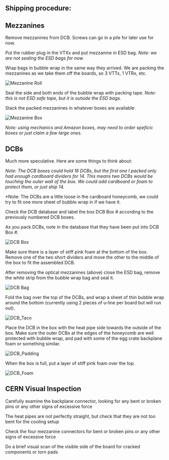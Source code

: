 ## Shipping procedure:

## Mezzanines

Remove mezzanines from DCB.  Screws can go in a pile for later use for now.

Put the rubber plug in the VTXx and put mezzanine in ESD bag.  *Note: we are not sealing the ESD bags for now.*

Wrap bags in bubble wrap in the same way they arrived.  We are packing the mezzanines as we take them off the boards, so 3 VTTx, 1 VTRx, etc.

![Mezzanine Roll](mezzanines_wrap.jpg)

Seal the side and both ends of the bubble wrap with packing tape.  *Note: this is not ESD safe tape, but it is outside the ESD bags.*

Stack the packed mezzanines in whatever boxes are available:

![Mezzanine Box](mezzanines_box.jpg)

*Note: using mechanics and Amazon boxes, may need to order speficic boxes or just claim a few large ones.*

## DCBs 
Much more speculative.  Here are some things to think about:

*Note: The DCB boxes could hold 16 DCBs, but the first one I packed only had enough cardboard dividers for 14.  This means two DCBs would be touching the outer wall of the box.  We could add cardboard or foam to protect them, or just ship 14.*

*Note: The DCBs are a little loose in the cardboard honeycomb, we could try to fit one more sheet of bubble wrap in if we have it. 

Check the DCB database and label the box DCB Box # according to the previously numbered DCB boxes.

As you pack DCBs, note in the database that they have been put into DCB Box #.

![DCB Box](DCBs_box.jpg)

Make sure there is a layer of stiff pink foam at the bottom of the box.  Remove one of the two short dividers and move the other to the middle of the box to fit the assembled DCB.

After removing the optical mezzanines (above) close the ESD bag, remove the white strip from the bubble wrap bag and seal it.  

![DCB Bag](DCBs_bag.jpg)

Fold the bag over the top of the DCBs, and wrap a sheet of thin bubble wrap around the bottom (currently using 2 pieces of u-line per board but will run out).

![DCB_Taco](DCBs_taco.jpg)

Place the DCB in the box with the heat pipe side towards the outside of the box.  Make sure the outer DCBs at the edges of the honeycomb are well protected with bubble wrap, and pad with some of the egg crate backplane foam or something similar.

![DCB_Padding](DCBs_padding.jpg)

When the box is full, put a layer of stiff pink foam over the top.  

![DCB_Foam](DCBs_foam.jpg)

## CERN Visual Inspection

Carefully examine the backplane connector, looking for any bent or broken pins or any other signs of excessive force

The heat pipes are not perfectly straight, but check that they are not too bent for the cooling setup

Check the four mezzanine connectors for bent or broken pins or any other signs of excessive force

Do a brief visual scan of the visible side of the board for cracked components or torn pads
